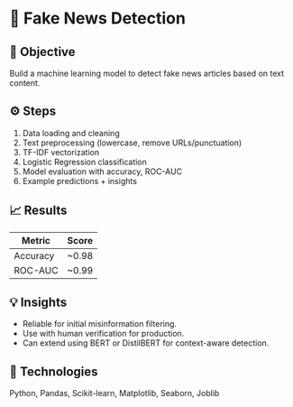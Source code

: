 # 📰 Fake News Detection

## 🎯 Objective
Build a machine learning model to detect fake news articles based on text content.

## ⚙️ Steps
1. Data loading and cleaning  
2. Text preprocessing (lowercase, remove URLs/punctuation)  
3. TF-IDF vectorization  
4. Logistic Regression classification  
5. Model evaluation with accuracy, ROC-AUC  
6. Example predictions + insights  

## 📈 Results
| Metric | Score |
|---------|-------|
| Accuracy | ~0.98 |
| ROC-AUC | ~0.99 |

## 💡 Insights
- Reliable for initial misinformation filtering.  
- Use with human verification for production.  
- Can extend using BERT or DistilBERT for context-aware detection.

## 🧩 Technologies
Python, Pandas, Scikit-learn, Matplotlib, Seaborn, Joblib

